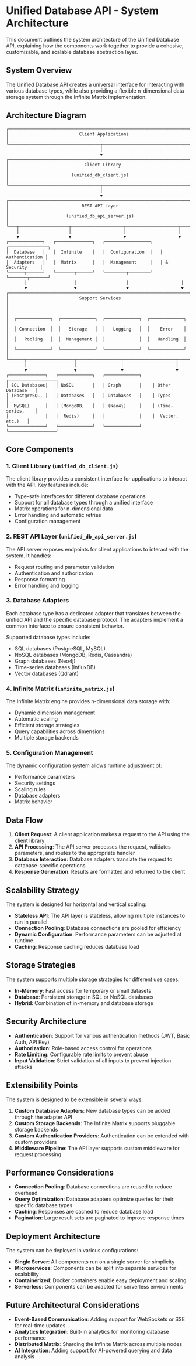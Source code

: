 # Unified Database API - System Architecture

This document outlines the system architecture of the Unified Database API, explaining how the components work together to provide a cohesive, customizable, and scalable database abstraction layer.

## System Overview

The Unified Database API creates a universal interface for interacting with various database types, while also providing a flexible n-dimensional data storage system through the Infinite Matrix implementation.

## Architecture Diagram

```
┌─────────────────────────────────────────────────────────────────────────┐
│                           Client Applications                            │
└───────────────────────────────────┬─────────────────────────────────────┘
                                    │
                                    ▼
┌─────────────────────────────────────────────────────────────────────────┐
│                             Client Library                               │
│                        (unified_db_client.js)                            │
└───────────────────────────────────┬─────────────────────────────────────┘
                                    │
                                    ▼
┌─────────────────────────────────────────────────────────────────────────┐
│                            REST API Layer                                │
│                      (unified_db_api_server.js)                          │
└───┬───────────────────┬────────────────────┬────────────────────┬───────┘
    │                   │                    │                    │
    ▼                   ▼                    ▼                    ▼
┌─────────────┐   ┌──────────────┐   ┌─────────────────┐   ┌───────────────┐
│  Database   │   │  Infinite    │   │  Configuration  │   │ Authentication │
│  Adapters   │   │  Matrix      │   │  Management     │   │ & Security     │
└──────┬──────┘   └───────┬──────┘   └────────┬────────┘   └───────┬───────┘
       │                  │                   │                    │
       ▼                  ▼                   ▼                    ▼
┌──────────────────────────────────────────────────────────────────────────┐
│                           Support Services                                │
│                                                                           │
│  ┌─────────────┐  ┌─────────────┐  ┌─────────────┐  ┌─────────────┐      │
│  │ Connection  │  │   Storage   │  │   Logging   │  │    Error    │      │
│  │   Pooling   │  │  Management │  │             │  │   Handling  │      │
│  └─────────────┘  └─────────────┘  └─────────────┘  └─────────────┘      │
└──────┬──────────────────┬─────────────────┬────────────────────┬─────────┘
       │                  │                 │                    │
       ▼                  ▼                 ▼                    ▼
┌──────────────┐   ┌─────────────┐   ┌─────────────┐    ┌──────────────────┐
│ SQL Databases│   │ NoSQL       │   │ Graph       │    │ Other Database   │
│ (PostgreSQL, │   │ Databases   │   │ Databases   │    │ Types            │
│  MySQL)      │   │ (MongoDB,   │   │ (Neo4j)     │    │ (Time-series,    │
│              │   │  Redis)     │   │             │    │  Vector, etc.)   │
└──────────────┘   └─────────────┘   └─────────────┘    └──────────────────┘
```

## Core Components

### 1. Client Library (`unified_db_client.js`)

The client library provides a consistent interface for applications to interact with the API. Key features include:

- Type-safe interfaces for different database operations
- Support for all database types through a unified interface
- Matrix operations for n-dimensional data
- Error handling and automatic retries
- Configuration management

### 2. REST API Layer (`unified_db_api_server.js`)

The API server exposes endpoints for client applications to interact with the system. It handles:

- Request routing and parameter validation
- Authentication and authorization
- Response formatting
- Error handling and logging

### 3. Database Adapters

Each database type has a dedicated adapter that translates between the unified API and the specific database protocol. The adapters implement a common interface to ensure consistent behavior.

Supported database types include:
- SQL databases (PostgreSQL, MySQL)
- NoSQL databases (MongoDB, Redis, Cassandra)
- Graph databases (Neo4j)
- Time-series databases (InfluxDB)
- Vector databases (Qdrant)

### 4. Infinite Matrix (`infinite_matrix.js`)

The Infinite Matrix engine provides n-dimensional data storage with:

- Dynamic dimension management
- Automatic scaling
- Efficient storage strategies
- Query capabilities across dimensions
- Multiple storage backends

### 5. Configuration Management

The dynamic configuration system allows runtime adjustment of:

- Performance parameters
- Security settings
- Scaling rules
- Database adapters
- Matrix behavior

## Data Flow

1. **Client Request**: A client application makes a request to the API using the client library
2. **API Processing**: The API server processes the request, validates parameters, and routes to the appropriate handler
3. **Database Interaction**: Database adapters translate the request to database-specific operations
4. **Response Generation**: Results are formatted and returned to the client

## Scalability Strategy

The system is designed for horizontal and vertical scaling:

- **Stateless API**: The API layer is stateless, allowing multiple instances to run in parallel
- **Connection Pooling**: Database connections are pooled for efficiency
- **Dynamic Configuration**: Performance parameters can be adjusted at runtime
- **Caching**: Response caching reduces database load

## Storage Strategies

The system supports multiple storage strategies for different use cases:

- **In-Memory**: Fast access for temporary or small datasets
- **Database**: Persistent storage in SQL or NoSQL databases
- **Hybrid**: Combination of in-memory and database storage

## Security Architecture

- **Authentication**: Support for various authentication methods (JWT, Basic Auth, API Key)
- **Authorization**: Role-based access control for operations
- **Rate Limiting**: Configurable rate limits to prevent abuse
- **Input Validation**: Strict validation of all inputs to prevent injection attacks

## Extensibility Points

The system is designed to be extensible in several ways:

1. **Custom Database Adapters**: New database types can be added through the adapter API
2. **Custom Storage Backends**: The Infinite Matrix supports pluggable storage backends
3. **Custom Authentication Providers**: Authentication can be extended with custom providers
4. **Middleware Pipeline**: The API layer supports custom middleware for request processing

## Performance Considerations

- **Connection Pooling**: Database connections are reused to reduce overhead
- **Query Optimization**: Database adapters optimize queries for their specific database types
- **Caching**: Responses are cached to reduce database load
- **Pagination**: Large result sets are paginated to improve response times

## Deployment Architecture

The system can be deployed in various configurations:

- **Single Server**: All components run on a single server for simplicity
- **Microservices**: Components can be split into separate services for scalability
- **Containerized**: Docker containers enable easy deployment and scaling
- **Serverless**: Components can be adapted for serverless environments

## Future Architectural Considerations

- **Event-Based Communication**: Adding support for WebSockets or SSE for real-time updates
- **Analytics Integration**: Built-in analytics for monitoring database performance
- **Distributed Matrix**: Sharding the Infinite Matrix across multiple nodes
- **AI Integration**: Adding support for AI-powered querying and data analysis
